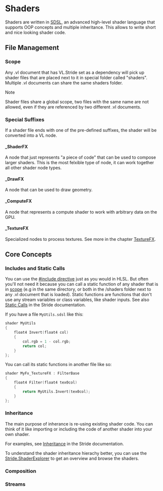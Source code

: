 # Shaders
Shaders are written in [SDSL](https://doc.stride3d.net/4.0/en/manual/graphics/effects-and-shaders/shading-language/index.html), an advanced high-level shader language that supports OOP concepts and multiple inheritance. This allows to write short and nice looking shader code.

## File Management
### Scope
Any .vl document that has VL.Stride set as a dependency will pick up shader files that are placed next to it in special folder called "shaders". Multiple .vl documents can share the same shaders folder.

> [!NOTE]
> Shader files share a global scope, two files with the same name are not allowed, even if they are referenced by two different .vl documents.

### Special Suffixes
If a shader file ends with one of the pre-defined suffixes, the shader will be converted into a VL node.
#### _ShaderFX
A node that just represents "a piece of code" that can be used to compose larger shaders. This is the most felxible type of node, it can work together all other shader node types.
#### _DrawFX
A node that can be used to draw geometry.
#### _ComputeFX
A node that represents a compute shader to work with arbitrary data on the GPU.
#### _TextureFX
Specialized nodes to process textures. See more in the chapter [TextureFX](texturefx.md).

## Core Concepts
### Includes and Static Calls
You can use the [#include directive](https://docs.microsoft.com/en-us/windows/win32/direct3dhlsl/dx-graphics-hlsl-appendix-pre-include) just as you would in HLSL. But often you'll not need it because you can call a static function of any shader that is in [scope](#scope) (e.g in the same directory, or both in the /shaders folder next to any .vl document that is loaded). Static functions are functions that don't use any stream variables or class variables, like shader inputs. See also [Static Calls](https://doc.stride3d.net/latest/en/manual/graphics/effects-and-shaders/shading-language/shader-classes-mixins-and-inheritance.html#static-calls) in the Stride documentation.

If you have a file `MyUtils.sdsl` like this:
```c
shader MyUtils
{
    float4 Invert(float4 col)
    {
        col.rgb = 1 - col.rgb;
        return col;
    }
};
```

You can call its static functions in another file like so:

```c
shader MyFx_TextureFX : FilterBase
{
    float4 Filter(float4 tex0col)
    {
        return MyUtils.Invert(tex0col);
    }
};
```

### Inheritance
The main purpose of inherance is re-using existing shader code. You can think of it like importing or including the code of another shader into your own shader. 

For examples, see [Inheritance](https://doc.stride3d.net/latest/en/manual/graphics/effects-and-shaders/shading-language/shader-classes-mixins-and-inheritance.html#example-code-inheritance) in the Stride documentation.

To understand the shader inheritance hierachy better, you can use the [Stride.ShaderExplorer](../graphics-3d.md#useful-tools) to get an overview and browse the shaders.

### Composition

### Streams

